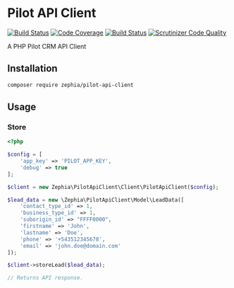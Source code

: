 # Pilot API Client

[![Build Status](https://travis-ci.org/zephia/pilot-api-client.svg?branch=master)](https://travis-ci.org/zephia/pilot-api-client)
[![Code Coverage](https://scrutinizer-ci.com/g/zephia/pilot-api-client/badges/coverage.png?b=master)](https://scrutinizer-ci.com/g/zephia/pilot-api-client/?branch=master)
[![Build Status](https://scrutinizer-ci.com/g/zephia/pilot-api-client/badges/build.png?b=master)](https://scrutinizer-ci.com/g/zephia/pilot-api-client/build-status/master)
[![Scrutinizer Code Quality](https://scrutinizer-ci.com/g/zephia/pilot-api-client/badges/quality-score.png?b=master)](https://scrutinizer-ci.com/g/zephia/pilot-api-client/?branch=master)

A PHP Pilot CRM API Client

## Installation

```bash
composer require zephia/pilot-api-client
```

## Usage

### Store

```php
<?php

$config = [
    'app_key' => 'PILOT_APP_KEY',
    'debug' => true
];

$client = new Zephia\PilotApiClient\Client\PilotApiClient($config);

$lead_data = new \Zephia\PilotApiClient\Model\LeadData([
    'contact_type_id' => 1,
    'business_type_id' => 1,
    'suborigin_id' => "FFFF0000",
    'firstname' => 'John',
    'lastname' => 'Doe',
    'phone' => '+543512345678',
    'email' => 'john.doe@domain.com'
]);

$client->storeLead($lead_data);

// Returns API response.
```
